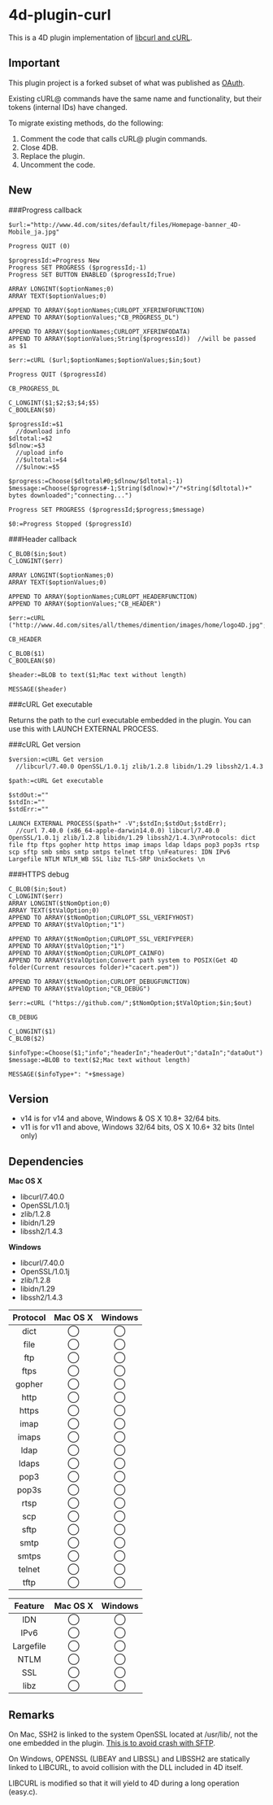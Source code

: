 # 4d-plugin-curl
This is a 4D plugin implementation of [libcurl and cURL](http://curl.haxx.se).

Important
---
This plugin project is a forked subset of what was published as [OAuth](https://github.com/miyako/4d-plugin-oauth).

Existing cURL@ commands have the same name and functionality, but their tokens (internal IDs) have changed.

To migrate existing methods, do the following:

1. Comment the code that calls cURL@ plugin commands.
2. Close 4DB.
3. Replace the plugin.
4. Uncomment the code.
 
New
---

###Progress callback

```
$url:="http://www.4d.com/sites/default/files/Homepage-banner_4D-Mobile_ja.jpg"

Progress QUIT (0)

$progressId:=Progress New 
Progress SET PROGRESS ($progressId;-1)
Progress SET BUTTON ENABLED ($progressId;True)

ARRAY LONGINT($optionNames;0)
ARRAY TEXT($optionValues;0)

APPEND TO ARRAY($optionNames;CURLOPT_XFERINFOFUNCTION)
APPEND TO ARRAY($optionValues;"CB_PROGRESS_DL")

APPEND TO ARRAY($optionNames;CURLOPT_XFERINFODATA)
APPEND TO ARRAY($optionValues;String($progressId))  //will be passed as $1

$err:=cURL ($url;$optionNames;$optionValues;$in;$out)

Progress QUIT ($progressId)
```

``CB_PROGRESS_DL``

```
C_LONGINT($1;$2;$3;$4;$5)
C_BOOLEAN($0)

$progressId:=$1
  //download info
$dltotal:=$2
$dlnow:=$3
  //upload info
  //$ultotal:=$4
  //$ulnow:=$5

$progress:=Choose($dltotal#0;$dlnow/$dltotal;-1)
$message:=Choose($progress#-1;String($dlnow)+"/"+String($dltotal)+" bytes downloaded";"connecting...")

Progress SET PROGRESS ($progressId;$progress;$message)

$0:=Progress Stopped ($progressId)
```

###Header callback

```
C_BLOB($in;$out)
C_LONGINT($err)

ARRAY LONGINT($optionNames;0)
ARRAY TEXT($optionValues;0)

APPEND TO ARRAY($optionNames;CURLOPT_HEADERFUNCTION)
APPEND TO ARRAY($optionValues;"CB_HEADER")

$err:=cURL ("http://www.4d.com/sites/all/themes/dimention/images/home/logo4D.jpg";$optionNames;$optionValues;$in;$out)

```

``CB_HEADER``

```
C_BLOB($1)
C_BOOLEAN($0)

$header:=BLOB to text($1;Mac text without length)

MESSAGE($header)
```

###cURL Get executable

Returns the path to the curl executable embedded in the plugin. You can use this with LAUNCH EXTERNAL PROCESS.

###cURL Get version 

```
$version:=cURL Get version 
  //libcurl/7.40.0 OpenSSL/1.0.1j zlib/1.2.8 libidn/1.29 libssh2/1.4.3

$path:=cURL Get executable 

$stdOut:=""
$stdIn:=""
$stdErr:=""

LAUNCH EXTERNAL PROCESS($path+" -V";$stdIn;$stdOut;$stdErr);
  //curl 7.40.0 (x86_64-apple-darwin14.0.0) libcurl/7.40.0 OpenSSL/1.0.1j zlib/1.2.8 libidn/1.29 libssh2/1.4.3\nProtocols: dict file ftp ftps gopher http https imap imaps ldap ldaps pop3 pop3s rtsp scp sftp smb smbs smtp smtps telnet tftp \nFeatures: IDN IPv6 Largefile NTLM NTLM_WB SSL libz TLS-SRP UnixSockets \n
```

###HTTPS debug

```
C_BLOB($in;$out)
C_LONGINT($err)
ARRAY LONGINT($tNomOption;0)
ARRAY TEXT($tValOption;0)
APPEND TO ARRAY($tNomOption;CURLOPT_SSL_VERIFYHOST)
APPEND TO ARRAY($tValOption;"1")

APPEND TO ARRAY($tNomOption;CURLOPT_SSL_VERIFYPEER)
APPEND TO ARRAY($tValOption;"1")
APPEND TO ARRAY($tNomOption;CURLOPT_CAINFO)
APPEND TO ARRAY($tValOption;Convert path system to POSIX(Get 4D folder(Current resources folder)+"cacert.pem"))

APPEND TO ARRAY($tNomOption;CURLOPT_DEBUGFUNCTION)
APPEND TO ARRAY($tValOption;"CB_DEBUG")

$err:=cURL ("https://github.com/";$tNomOption;$tValOption;$in;$out)
```

``CB_DEBUG``

```
C_LONGINT($1)
C_BLOB($2)

$infoType:=Choose($1;"info";"headerIn";"headerOut";"dataIn";"dataOut")
$message:=BLOB to text($2;Mac text without length)

MESSAGE($infoType+": "+$message)
```

Version
---
* v14 is for v14 and above, Windows & OS X 10.8+ 32/64 bits.
* v11 is for v11 and above, Windows 32/64 bits, OS X 10.6+ 32 bits (Intel only)

Dependencies
---

**Mac OS X**

* libcurl/7.40.0
* OpenSSL/1.0.1j 
* zlib/1.2.8 
* libidn/1.29 
* libssh2/1.4.3
 
**Windows**

* libcurl/7.40.0
* OpenSSL/1.0.1j
* zlib/1.2.8
* libidn/1.29
* libssh2/1.4.3

|Protocol|Mac OS X|Windows|
|:-------:|:-:|:-----:|
|dict|◯|◯|
|file|◯|◯|
|ftp|◯|◯|
|ftps|◯|◯|
|gopher|◯|◯|
|http|◯|◯|
|https|◯|◯|
|imap|◯|◯|
|imaps|◯|◯|
|ldap|◯|◯|
|ldaps|◯|◯|
|pop3|◯|◯|
|pop3s|◯|◯|
|rtsp|◯|◯|
|scp|◯|◯|
|sftp|◯|◯|
|smtp|◯|◯|
|smtps|◯|◯|
|telnet|◯|◯|
|tftp|◯|◯|

|Feature|Mac OS X|Windows|
|:-----:|:-:|:-----:|
|IDN|◯|◯|
|IPv6|◯|◯|
|Largefile|◯|◯|
|NTLM|◯|◯|
|SSL|◯|◯|
|libz|◯|◯|

Remarks
---
On Mac, SSH2 is linked to the system OpenSSL located at /usr/lib/, not the one embedded in the plugin. [This is to avoid crash with SFTP](http://forums.4d.fr/Post/FR/15200699/1/15251183).

On Windows, OPENSSL (LIBEAY and LIBSSL) and LIBSSH2 are statically linked to LIBCURL, to avoid collision with the DLL included in 4D itself.

LIBCURL is modified so that it will yield to 4D during a long operation (easy.c).

